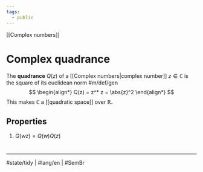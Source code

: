 ```yaml
---
tags:
  - public
---
```

[[Complex numbers]]
# Complex quadrance

The **quadrance** $Q(z)$ of a [[Complex numbers|complex number]] $z \in \mathbb{C}$ is the square of its euclidean norm #m/def/gen 
$$
\begin{align*}
Q(z) = z^* z = \abs{z}^2
\end{align*}
$$
This makes $\mathbb{C}$ a [[quadratic space]] over $\mathbb{R}$.

## Properties

1. $Q(wz)= Q(w)Q(z)$

#
---
#state/tidy | #lang/en | #SemBr
